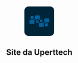<p align="center"><img src=".github/logo.svg" width="80"/></p>
<h2 align="center">Site da Uperttech</h2>
